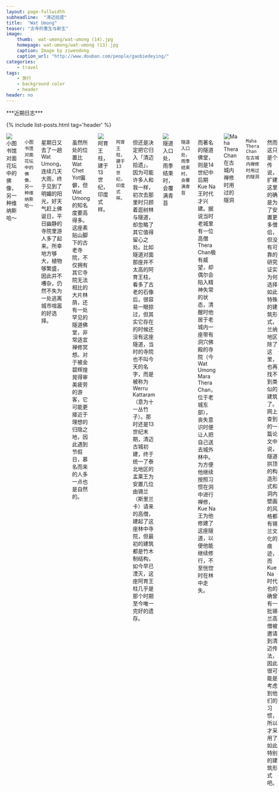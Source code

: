 ```yaml
---
layout: page-fullwidth
subheadline:  "清迈拾遗"
title:  "Wat Umong"
teaser: "古寺的重生与新生"
image:
    thumb:  wat-umong/wat-umong (14).jpg
    homepage: wat-umong/wat-umong (13).jpg
    caption: Image by ziwendong
    caption_url: "http://www.douban.com/people/gaobiedeying/"
categories:
    - travel
tags:
    - 旅行
    - background color
    - header
header: no
---
```

<div class="row">
<div class="medium-4 medium-push-8 columns" markdown="1">
<div class="panel radius" markdown="1">
***近期日志***

{% include list-posts.html tag='header' %}

</div>
</div><!-- /.medium-4.columns -->

<div class="medium-8 medium-pull-4 columns" markdown="1">

<img src="{{ site.url }}/images/wat-umong/wat-umong (1).jpg" alt="小图书馆对面花坛中的佛像，另一种维纳斯哈～">

`小图书馆对面花坛中的佛像，另一种维纳斯哈～`

星期日又去了一趟Wat Umong，连续几天大雨，终于见到了明媚的阳光，好天气赶上佛诞日，平日幽静的寺院里游人多了起来。所幸地方够大，植物够繁盛，因此并不嘈杂，仍然不失为一处逃离城市喧嚣的好选择。

虽然所处的位置比Wat Chet Yot偏僻，但Wat Umong的知名度要高得多。这座素贴山脚下的古老寺院，不仅拥有其它寺院无法相比的大片林荫，还有一处罕见的隧道佛堂，非常适宜禅修冥想。对于被金碧辉煌晃得审美疲劳的游客，它可能更接近于理想的归隐之地，因此遇到节假日，慕名而来的人多一点也是自然的。

<img src="{{ site.url }}/images/wat-umong/wat-umong (2).jpg" alt="阿育王柱，建于13世纪，印度式样。">

`阿育王柱，建于13世纪，印度式样。`

但还是决定把它归入「清迈拾遗」，因为可能许多人和我一样，初次去那里时只顾着逛树林与隧道，却忽略了其它值得留心之处。比如隧道对面那座并不太高的阿育王柱，看多了古老的石像后，很容易一眼掠过，但其实它存在的时候还没有这座隧道，当时的寺院也不叫今天的名字，而是被称为Werru Kattaram（意为十一丛竹子）。那时还是13世纪末期，清迈古城初建，终于统一了泰北地区的孟莱王为安置几位由锡兰（斯里兰卡）请来的高僧，建起了这座林中寺院，但最初的建筑都是竹木制结构，如今早已湮灭，这座阿育王柱几乎是那个时期至今唯一完好的遗存。

<img src="{{ site.url }}/images/wat-umong/wat-umong (3).jpg" alt="隧道入口处，雨季结束时，会覆满青苔">

`隧道入口处，雨季结束时，会覆满青苔`

而著名的隧道佛堂，则是14世纪中后期Kue Na王时代才兴建。据说当时老城里有一位高僧Thera Chan极有威望，却偶尔会陷入精神失常的状态，清醒时他居于老城内一座带有洞穴佛殿的寺院（今Wat Umong Mara Thera Chan，位于老城东部），丧失意识时便让人把自己送去城外林中。为方便他继续按照习惯在洞中进行禅修，Kue Na王为他修建了这座隧道，以便他能继续修行，不至恍惚时在林中走失。

<img src="{{ site.url }}/images/wat-umong/wat-umong (12).jpg" alt="Maha Thera Chan 在古城内禅修时用过的隧洞">

`Maha Thera Chan 在古城内禅修时用过的隧洞`

然而这只是个传说，扩建这里的确是为了安置更多僧侣，但没有可靠的研究证实为何选择如此特殊的建筑形式，兰纳地区除了这里，也再找不到类似的建筑了。网上查到的一篇论文中说，隧道拱顶的构造形式和洞内壁画的风格都有锡兰文化的痕迹，而Kue Na时代也的确曾有一批锡兰高僧被邀请到清迈传法，因此很可能是考虑到他们的习惯，所以才采用了如此特别的建筑形式吧。

<img src="{{ site.url }}/images/wat-umong/wat-umong (4).jpg" alt="隧道和斑驳的壁画">

`隧道和斑驳的壁画`

但这座寺院的使用时间其实并不长，从十五世纪起，随着兰纳王国的衰落，佛殿连带隧道统统化为废墟，弃置时间近五百年之久。直到1948年，才在一些高僧的呼吁下发掘重建。原址之外，又特别规划了今天所见的大片园林。但隧道因为太久没有得到过保护，结构虽然仍在，洞内的壁画却已经漫漶难以辨识，仅剩一些斑驳的色块，昏暗的光线下，凭肉眼几乎无法与水侵的痕迹区别开。

<img src="{{ site.url }}/images/wat-umong/wat-umong (9).jpg" alt="隧道中央自然采光的佛堂">

`隧道中央自然采光的佛堂`

<img src="{{ site.url }}/images/wat-umong/wat-umong (5).jpg" alt="隧道延伸处棚顶低矮的小佛堂">

`隧道延伸处棚顶低矮的小佛堂`

但这并未有损于它的神圣。从阳光明媚的室外进入其中，幽暗清凉迎面扑来，仿佛进入了另一个隐秘的时空。除了正中央那座自然采光的佛堂，其它佛堂都小得仅容一人通过，尽头放置了凝神的佛像，只要俯身向佛，祈祷者便可将身后一切隔绝。后部洞顶更加低矮，但有一处朝向树林的出口，旁边是一条向上的楼梯，通往顶部平台上的一座建于同一时期的巨大Chedi。

<img src="{{ site.url }}/images/wat-umong/wat-umong (6).jpg" alt="由14世纪迁居于此的僧侣们开始搜集的残损佛像">

`由14世纪迁居于此的僧侣们开始搜集的残损佛像`

不同于他强势的后代Tilokarat王，孟莱王的骨灰并没有埋在Chedi中。我没有查到他的陵寝何在。关于他的死，民间传说竟是在市场里被雷电击中。不知这样的死法在兰纳文化中是否也会被认为是某种天谴。当年富庶的清迈地区，本是哈里奔猜（今南奔）王国孟族人的土地，居于清莱的孟莱王为了能够赢得这里，借助了一位孟族商人的协助，这个间谍利用国王玉法（Yi Ba）对自己的信任，逐渐削弱了哈里奔猜王国的实力，使得孟莱王终于实现了对这里的征服。但这样的入侵方式让当时的百姓极为不满，所以他的死因被夸张的传说也是有可能的。

不过孟莱王之死的确很突然，随后的政权动荡使这件事更加扑朔迷离。但危机其实在他还活着的时候就开始了，他的长子原本是彻底击败哈里奔猜王国的功臣之一，却因不愿等待他死后再继承王国而发起政变，孟莱王镇压了这次内乱并将其处死，王位传给了第二个儿子，可是谁又能确定他这场突然的猝死不是另一场暗杀呢？

如今，孟莱王作为清迈古城的创立者被泰国人当成英雄对待。古城的三王广场上的雕塑，就是为纪念他与帕夭王安孟和素可泰王兰甘亨缔造和平同盟的历史事件。当时正是因为他成功的斡旋，整个兰纳地区才团结起来反抗蒙古的入侵，并最终使兰纳王国凝聚成型。

兵不厌诈，擅于合纵连横与釜底抽薪的孟莱王或许不算圣洁的英雄，但也堪当一时的枭雄。何况他醉心的并非战争。真正让人铭记的功勋，是他在两位国王的支持下，建立了清迈这座精美规划的城市，即使如今兰纳王国已不复存在，这里仍然是整个兰纳文化圈当之无愧的中心，能有这样的眼光和魄力者的确并非常人。

<img src="{{ site.url }}/images/wat-umong/wat-umong (10).jpg" alt="寺院内的公共图书馆">

`寺院内的公共图书馆`

<img src="{{ site.url }}/images/wat-umong/wat-umong (7).jpg" alt="小图书馆，有些书已经落满灰尘了">

`小图书馆，有些书已经落满灰尘了`

经过半个世纪的复兴，Wat Umong作为南传佛教修行圣地已经相当国际化了，甚至只要在禅修中心散散步，就会与很多穿着白衣的外国修行者擦肩而过，一些树上挂着的佛教箴言也是以泰英双语书写。寺院里还有一座以佛教为主题的小图书馆，完全对公众开放，但我去的时候除了一位老管理员，甚至连读者都没有。阅览室的尽头有两排英文书的书架，包括心理学和基督教类书籍，甚至还有一本查过后才知道是以希伯莱语所写的著作，还是我第一次见到。

<img src="{{ site.url }}/images/wat-umong/wat-umong (8).jpg" alt="Spirital Hall，隧道对面的小房间">

`Spirital Hall，隧道对面的小房间`

精神上的开放与包容，也是如今Wat Umong的特色之一。对这一点更直接的感受其实不在图书馆，而是隧道对面那座画满壁画的小房子。初见上面的画时，甚至有点儿茫然，因为从没看到那么多不同信仰中的神可以绘在彼此隔壁。不止有耶稣基督和圣母，也有一些中国各朝代的思想者，最意外的是门口中间的那面墙，竟然还绘了一副仿照弗里达卡洛的画像，画中花草树木自她残损的身体中蓬勃生长，她则安然侧卧，如大地之母。或许技巧不算精美，但在这样的氛围下看到，意义却比美术馆中丰富了许多。

<img src="{{ site.url }}/images/wat-umong/wat-umong (11).jpg" alt="仿弗里达卡洛的壁画，经典的连眉都有保留～">

`仿弗里达卡洛的壁画，经典的连眉都有保留～`

不知道到这里禅修的人们都为何而来，但很显然，这个房间的存在说明他们并不都是佛教徒，尽管如此，他们还是一同创造了它。也许它并不精致华美，但在这个充满纷争的世界上，它是一个小小的乌托邦，预示着一种不同信仰间包容理解的可能性。作为一个过客，如果一定要让我选择，我会很乐于把这里当成自己的圣殿。它存在着，这个世界就值得我们继续保持信心。
___

[下一篇关于Wat Suan Dok的白色陵园，以及它的建立者Kue Na王。他同时也是本篇日志中那位建造隧道佛堂的国王](http://www.jianshu.com/p/de7551308c26) 

更多内容，欢迎关注[「清迈拾遗」](http://www.douban.com/doulist/39444534/)豆列